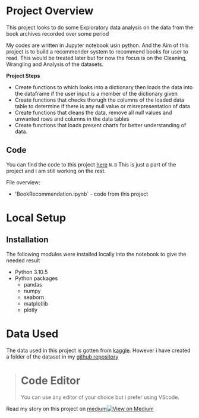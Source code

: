 # Project Overview

This project looks to do some Exploratory data analysis on the data from the book archives recorded over some period 

My codes are written in Jupyter notebook usin python. And the Aim of this project is to build a recommender system to recommend books for user to read. This would be treated later but for now the focus is on the Cleaning, Wrangling and Analysis of the datasets.

**Project Steps**

* Create functions to which looks into a dictionary then loads the data into the dataframe if the user input is a member of the dictionary given
* Create functions that checks thorugh the columns of the loaded data table to determine if there is any null value or misrepresentation of data
* Create functions that cleans the data, remove all null values and unwanted rows and columns in the data tables
* Create functions that loads present charts for better understanding of data.

## Code 

You can find the code to this project [here](https://github.com/PhagoroyeBabs/) `N.B` This is just a part of the project and i am still working on the rest.

File overview:

* 'BookRecommendation.ipynb` - code from this project 

# Local Setup 

## Installation 

The following modules were installed locally into the notebook to give the needed result

* Python 3.10.5
* Python packages
    - pandas
    - numpy 
    - seaborn 
    - matplotlib
    - plotly 

# Data Used 

The data used in this project is gotten from [kaggle](https://www.kaggle.com/datasets/arashnic/book-recommendation-dataset). However i have created a folder of the dataset in my [github repository](https://github.com/PhagoroyeBabs/data)

> # Code Editor
> You can use any editor of your choice but i prefer using VScode.

Read my story on this project on [medium](https://medium.com/@Babsfagoroye)[![View on Medium](https://img.shields.io/badge/Medium-View%20on%20Medium-red?logo=medium)](https://medium.com/@Babsfagoroye)


